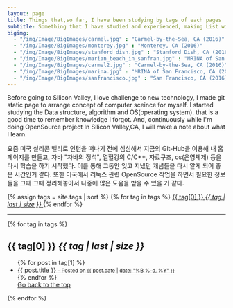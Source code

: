 ```yaml
---
layout: page
title: Things that,so far, I have been studying by tags of each pages 
subtitle: Something that I have studied and experienced, making List with what I have been studying
bigimg: 
  - "/img/Image/BigImages/carmel.jpg" : "Carmel-by-the-Sea, CA (2016)"
  - "/img/Image/BigImages/monterey.jpg" : "Monterey, CA (2016)"
  - "/img/Image/BigImages/stanford_dish.jpg" : "Stanford Dish, CA (2016)"
  - "/img/Image/BigImages/marian_beach_in_sanfran.jpg" : "MRINA of San Francisco, CA (2016)"
  - "/img/Image/BigImages/carmel2.jpg" : "Carmel-by-the-Sea, CA (2016)"
  - "/img/Image/BigImages/marina.jpg" : "MRINA of San Francisco, CA (2016)"
  - "/img/Image/BigImages/sanfrancisco.jpg" : "San Francisco, CA (2016)"
---
```


Before going to Silicon Valley, I love challenge to new technology, I made git static page to arrange concept of computer sceince for myself. I started studying the Data structure, algorithm and OS(operating system). that is a good time to remember knowledge I forgot. And, continuously while I'm doing OpenSource project In Silicon Valley,CA, I will make a note about what I learn. 

요즘 미국 실리콘 밸리로 인턴을 떠나기 전에 심심해서 지금의 Git-Hub을 이용해 내 홈페이지를 만들고, 자바 "자바의 정석", 열혈강의 C/C++, 자료구조, os(운영체제) 등을 다시 학습을 하기 시작했다. 이를 통해 그동안 잊고 지냈던 개념들을 다시 알게 되어 좋은 시간인거 같다. 또한 미국에서 리눅스 관련 OpenSource 작업을 하면서 필요한 정보들을 그때 그때 정리해놓아서 나중에 많은 도움을 받을 수 있을 거 같다.

<!-- this code from https://github.com/codinfox/codinfox-lanyon/blob/dev/blog/tags.html-->
<!-- class="later on" means I will design again -->
<!-- class="later on" is changed while seeing my github page of index.html--> 
<div class="lateron"> <!--posts-list-->
  <div class="blog-tags"> <!-- blog-tags-->
    {% assign tags = site.tags | sort %}
    {% for tag in tags %} <!--"#{{ tag[0] | slugify }}"--> 
    <a href="#{{ tag[0] | slugify }}" class="btn btn-default" style="font-size: {{ tag | last | size  |  times: 4 | plus: 80  }}%">
      <span class="fa fa-folder-open left">
        {{ tag[0] }} <i class="badge">{{ tag | last | size }}</i>
      </span>
    </a>
    {% endfor %}
  </div>
  <hr/>
  <div class="side-nav"> <!--post-preview -->
    {% for tag in tags %}
    <div class="post-preview">  
      <h2 id="{{ tag[0] | slugify }}" > {{ tag[0] }}  <i class="badge">{{ tag | last | size }}</i></h2> <!-- I added new class --> <!-- h2 class="post-title" -->
      <ul class="post-preview"> <!-- post-subtitle -->
        {% for post in tag[1] %}
          <a class="post-subtitle" href="{{ site.baseurl }}{{ post.url }}"><!-- I think I have to find css of class ou, first of all, I use post-title--> <!-- I think I don't need class of a tag in here -->
        <li>
        {{ post.title }}
        <!-- <p class="post-meta"></p> in index.thml -->  
        <small class="post-meta"> - Posted on {{ post.date | date: "%B %-d, %Y" }}</small>
        </li>
        </a>
        {% endfor %}
        <br/>
        <a href="" class="btn btn-default">
          <span class="fa fa-refresh"></span> Go back to the top
        </a>  
      </ul>
    </div>
    {% endfor %}
  </div>
</div>

